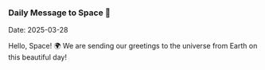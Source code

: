### Daily Message to Space 🌌
Date: 2025-03-28

Hello, Space! 🌍 We are sending our greetings to the universe from Earth on this beautiful day!
